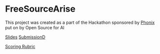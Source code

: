 # FreeSourceArise

This project was created as a part of the Hackathon sponsored by [Phonix](https://phoenix.arize.com/) put on by Open Source for AI

[Slides](https://docs.google.com/presentation/d/1PfaNuU3SteCJCMPnqqUIHtcEv_Avk5owcuy4eV8Uxmc/edit#slide=id.g331b5c0b557_0_423)
[SubmissionD](https://docs.google.com/forms/d/e/1FAIpQLSdeKflLnmR8Q0zxzorDPoHk2vQ6gVJXQqVo3MrG84g79ghTQQ/viewform?edit2=2_ABaOnud0VG6EQTQ1VcY-1jI713OGc1Nge9wJB-U_8cuh_OCW3XItcL-jZKEoKGqdkfaEUxs)

[Scoring Rubric](https://docs.google.com/presentation/d/13XLkwAKQTY49dSAaRbO5j-_9TknNVGssuG2VbrOO2s0/edit#slide=id.g266b10d34fd_1_0)
